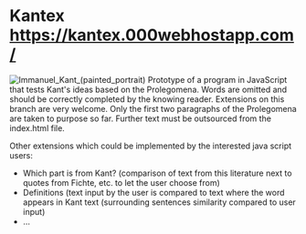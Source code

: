 # Kantex https://kantex.000webhostapp.com/
![Immanuel_Kant_(painted_portrait)](https://user-images.githubusercontent.com/111250702/206230088-133e12c9-8fc9-41d7-900d-d6fb5bb8839a.jpg)
Prototype of a program in JavaScript that tests Kant's ideas based on the Prolegomena. Words are omitted and should be correctly completed by the knowing reader.
Extensions on this branch are very welcome. Only the first two paragraphs of the Prolegomena are taken to purpose so far. Further text must be outsourced from the index.html file. 

Other extensions which could be implemented by the interested java script users:
- Which part is from Kant? (comparison of text from this literature next to quotes from Fichte, etc. to let the user choose from)
- Definitions (text input by the user is compared to text where the word appears in Kant text (surrounding sentences similarity compared to user input)
- ...

